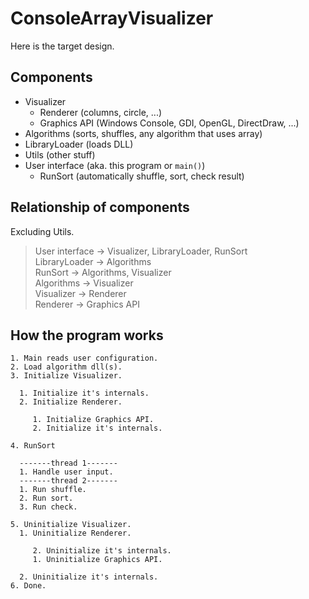 # ConsoleArrayVisualizer
Here is the target design.
## Components
* Visualizer
  * Renderer (columns, circle, ...)
  * Graphics API (Windows Console, GDI, OpenGL, DirectDraw, ...)
* Algorithms (sorts, shuffles, any algorithm that uses array)
* LibraryLoader (loads DLL)
* Utils (other stuff)
* User interface (aka. this program or `main()`)
  * RunSort (automatically shuffle, sort, check result)

## Relationship of components
Excluding Utils.

> User interface -> Visualizer, LibraryLoader, RunSort  
> LibraryLoader -> Algorithms  
> RunSort -> Algorithms, Visualizer  
> Algorithms -> Visualizer  
> Visualizer -> Renderer  
> Renderer -> Graphics API  

## How the program works
```
1. Main reads user configuration.
2. Load algorithm dll(s).
3. Initialize Visualizer.

  1. Initialize it's internals.
  2. Initialize Renderer.
  
     1. Initialize Graphics API.
     2. Initialize it's internals.
     
4. RunSort

  -------thread 1-------
  1. Handle user input.
  -------thread 2-------
  1. Run shuffle.
  2. Run sort.
  3. Run check.

5. Uninitialize Visualizer.
  1. Uninitialize Renderer.
  
     2. Uninitialize it's internals.
     1. Uninitialize Graphics API.
     
  2. Uninitialize it's internals.
6. Done.
```
